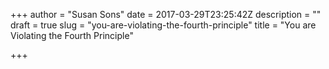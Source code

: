 +++
author = "Susan Sons"
date = 2017-03-29T23:25:42Z
description = ""
draft = true
slug = "you-are-violating-the-fourth-principle"
title = "You are Violating the Fourth Principle"

+++



